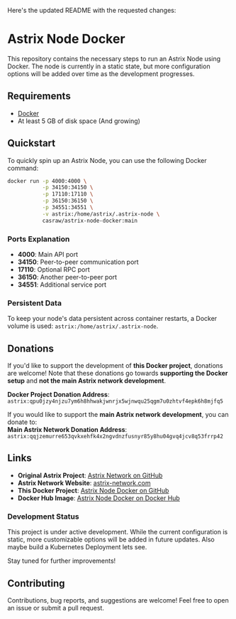 Here's the updated README with the requested changes:
# Astrix Node Docker

This repository contains the necessary steps to run an Astrix Node using Docker. The node is currently in a static state, but more configuration options will be added over time as the development progresses.

## Requirements

- [Docker](https://www.docker.com/)
- At least 5 GB of disk space (And growing)

## Quickstart

To quickly spin up an Astrix Node, you can use the following Docker command:

```bash
docker run -p 4000:4000 \
           -p 34150:34150 \
           -p 17110:17110 \
           -p 36150:36150 \
           -p 34551:34551 \
           -v astrix:/home/astrix/.astrix-node \
           casraw/astrix-node-docker:main
```

### Ports Explanation

- **4000**: Main API port
- **34150**: Peer-to-peer communication port
- **17110**: Optional RPC port
- **36150**: Another peer-to-peer port
- **34551**: Additional service port

### Persistent Data

To keep your node's data persistent across container restarts, a Docker volume is used: `astrix:/home/astrix/.astrix-node`.

## Donations

If you'd like to support the development of **this Docker project**, donations are welcome! Note that these donations go towards **supporting the Docker setup** and **not the main Astrix network development**.

**Docker Project Donation Address**:  
`astrix:qpu0jzy4njzu7ym6h8hhwakjwnrjx5wjnwqu25qgm7u0zhtvf4epk6h8mjfq5`

If you would like to support the **main Astrix network development**, you can donate to:  
**Main Astrix Network Donation Address**:  
`astrix:qqjzemurre653qvkxehfk4x2ngvdnzfusnyr85y8hu04gvq4jcv8q53frrp42`

## Links

- **Original Astrix Project**: [Astrix Network on GitHub](https://github.com/astrix-network)
- **Astrix Network Website**: [astrix-network.com](https://astrix-network.com/)
- **This Docker Project**: [Astrix Node Docker on GitHub](https://github.com/Casraw/astrix-node-docker)
- **Docker Hub Image**: [Astrix Node Docker on Docker Hub](https://hub.docker.com/repository/docker/casraw/astrix-node-docker/general)

### Development Status

This project is under active development. While the current configuration is static, more customizable options will be added in future updates.
Also maybe build a Kubernetes Deployment lets see.

Stay tuned for further improvements!

## Contributing

Contributions, bug reports, and suggestions are welcome! Feel free to open an issue or submit a pull request.

